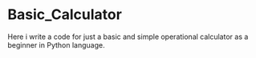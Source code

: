 # Basic_Calculator
Here i write a code for  just a basic and simple operational calculator as a beginner in Python language.
